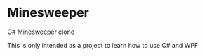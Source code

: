 # Minesweeper

C# Minesweeper clone

This is only intended as a project to learn how to use C# and WPF
